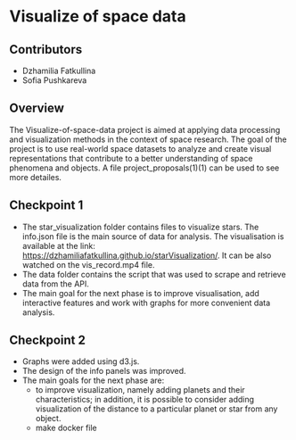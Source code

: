 # Visualize of space data 

## Contributors
- Dzhamilia Fatkullina
- Sofia Pushkareva

## Overview
The Visualize-of-space-data project is aimed at applying data processing and visualization methods in the context of space research. The goal of the project is to use real-world space datasets to analyze and create visual representations that contribute to a better understanding of space phenomena and objects.
A file project_proposals(1)(1) can be used to see more detailes.

## Checkpoint 1
- The star_visualization folder contains files to visualize stars. The info.json file is the main source of data for analysis. The visualisation is available at the link: 
https://dzhamiliafatkullina.github.io/starVisualization/. It can be also watched on the vis_record.mp4 file.
- The data folder contains the script that was used to scrape and retrieve data from the API. 
- The main goal for the next phase is to improve visualisation, add interactive features and work with graphs for more convenient data analysis.

## Checkpoint 2
- Graphs were added using d3.js.
- The design of the info panels was improved.
- The main goals for the next phase are:
  - to improve visualization, namely adding planets and their characteristics; in addition, it is possible to consider adding visualization of the distance to a particular planet or star from any object.
  - make docker file
